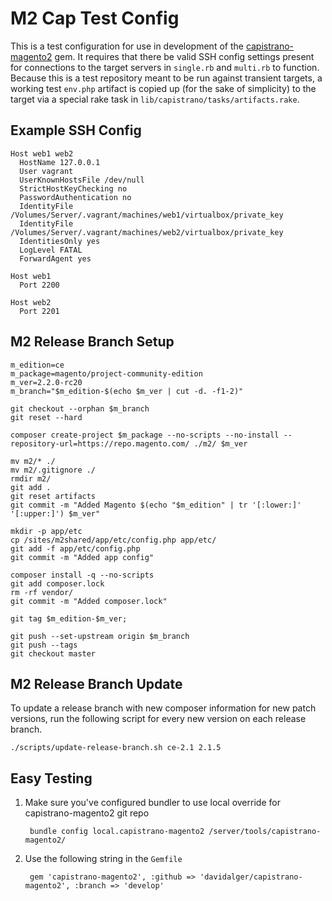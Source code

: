 # M2 Cap Test Config

This is a test configuration for use in development of the [capistrano-magento2](https://github.com/davidalger/capistrano-magento2/) gem. It requires that there be valid SSH config settings present for connections to the target servers in `single.rb` and `multi.rb` to function. Because this is a test repository meant to be run against transient targets, a working test `env.php` artifact is copied up (for the sake of simplicity) to the target via a special rake task in `lib/capistrano/tasks/artifacts.rake`.

## Example SSH Config

    Host web1 web2
      HostName 127.0.0.1
      User vagrant
      UserKnownHostsFile /dev/null
      StrictHostKeyChecking no
      PasswordAuthentication no
      IdentityFile /Volumes/Server/.vagrant/machines/web1/virtualbox/private_key
      IdentityFile /Volumes/Server/.vagrant/machines/web2/virtualbox/private_key
      IdentitiesOnly yes
      LogLevel FATAL
      ForwardAgent yes
    
    Host web1
      Port 2200
    
    Host web2
      Port 2201

## M2 Release Branch Setup

    m_edition=ce
    m_package=magento/project-community-edition
    m_ver=2.2.0-rc20
    m_branch="$m_edition-$(echo $m_ver | cut -d. -f1-2)"
    
    git checkout --orphan $m_branch
    git reset --hard
    
    composer create-project $m_package --no-scripts --no-install --repository-url=https://repo.magento.com/ ./m2/ $m_ver
    
    mv m2/* ./
    mv m2/.gitignore ./
    rmdir m2/
    git add .
    git reset artifacts
    git commit -m "Added Magento $(echo "$m_edition" | tr '[:lower:]' '[:upper:]') $m_ver"
    
    mkdir -p app/etc
    cp /sites/m2shared/app/etc/config.php app/etc/
    git add -f app/etc/config.php
    git commit -m "Added app config"
    
    composer install -q --no-scripts
    git add composer.lock
    rm -rf vendor/
    git commit -m "Added composer.lock"
    
    git tag $m_edition-$m_ver;
    
    git push --set-upstream origin $m_branch
    git push --tags    
    git checkout master

## M2 Release Branch Update

To update a release branch with new composer information for new patch versions, run the following script for every new version on each release branch.

    ./scripts/update-release-branch.sh ce-2.1 2.1.5

## Easy Testing

1. Make sure you've configured bundler to use local override for capistrano-magento2 git repo

        bundle config local.capistrano-magento2 /server/tools/capistrano-magento2/

2. Use the following string in the `Gemfile`

        gem 'capistrano-magento2', :github => 'davidalger/capistrano-magento2', :branch => 'develop'
